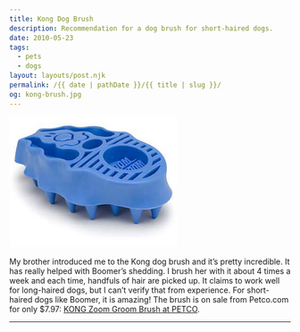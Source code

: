 ```yaml
---
title: Kong Dog Brush
description: Recommendation for a dog brush for short-haired dogs.
date: 2010-05-23
tags: 
  - pets
  - dogs
layout: layouts/post.njk
permalink: /{{ date | pathDate }}/{{ title | slug }}/
og: kong-brush.jpg
---
```


<p class="center">
  <img src="/img/kong-brush.jpg" alt="Kong dog brush" style="max-width: 300px" />
</p>

My brother introduced me to the Kong dog brush and it’s pretty incredible. It has really helped with Boomer’s shedding. I brush her with it about 4 times a week and each time, handfuls of hair are picked up. It claims to work well for long-haired dogs, but I can’t verify that from experience. For short-haired dogs like Boomer, it is amazing! The brush is on sale from Petco.com for only $7.97: [KONG Zoom Groom Brush at PETCO](http://www.petco.com/product/100491/KONG-Zoom-Groom-Brush.aspx).

---
